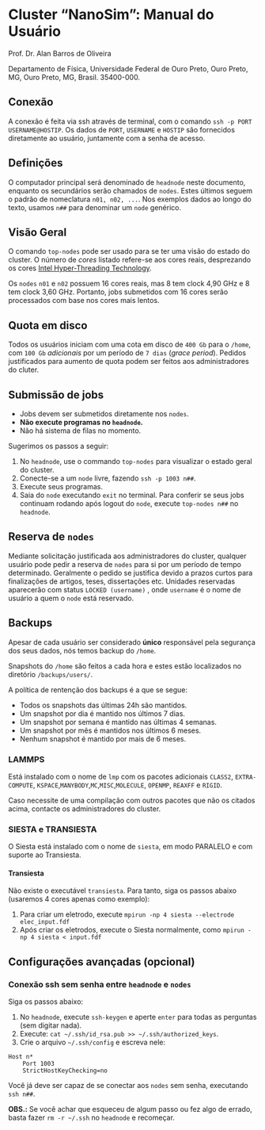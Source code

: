 # Cluster “NanoSim”: Manual do Usuário

Prof. Dr. Alan Barros de Oliveira

Departamento de Física, Universidade Federal de Ouro Preto, Ouro Preto, MG, Ouro Preto, MG, Brasil. 35400-000.

## Conexão

A conexão é feita via ssh através de terminal, com o comando `ssh -p PORT USERNAME@HOSTIP`.
Os dados de  `PORT`, `USERNAME` e `HOSTIP` são fornecidos diretamente ao usuário, juntamente com a senha de acesso.

## Definições

O computador principal será denominado de `headnode` neste documento, enquanto os secundários serão chamados de `nodes`.
Estes últimos seguem o padrão de nomeclatura `n01, n02, ...`. Nos exemplos dados ao longo do texto, usamos `n##` para denominar
um `node` genérico.

## Visão Geral

O comando `top-nodes` pode ser usado para se ter uma visão do estado do cluster.
O número de *cores* listado refere-se aos cores reais, 
desprezando os cores [Intel Hyper-Threading Technology](https://www.intel.com/content/www/us/en/architecture-and-technology/hyper-threading/hyper-threading-technology.html).

Os `nodes` `n01` e `n02` possuem 16 cores reais, 
mas 8 tem clock 4,90 GHz e 8 tem clock 3,60 GHz. Portanto, jobs submetidos com 16 cores serão processados com base nos cores mais lentos. 

## Quota em disco

Todos os usuários iniciam com uma cota em disco de `400 Gb` para o `/home`, 
com `100 Gb` *adicionais* por um período de `7 dias` (*grace period*). 
Pedidos justificados para aumento de quota podem ser feitos aos administradores do cluter.

## Submissão de jobs

* Jobs devem ser submetidos diretamente nos `nodes`. 
* **Não execute programas no `headnode`.** 
* Não há sistema de filas no momento. 

Sugerimos os passos a seguir:

1. No `headnode`, use o commando `top-nodes` para visualizar o estado geral do cluster.
2. Conecte-se a um `node` livre, fazendo `ssh -p 1003 n##`.
3. Execute seus programas.
4. Saia do `node` executando `exit` no terminal. Para conferir se seus jobs 
continuam rodando após logout do  `node`, execute `top-nodes n##` no `headnode`.

## Reserva de `nodes`

Mediante solicitação justificada aos administradores do cluster, qualquer usuário 
pode pedir a reserva de `nodes` para si por um período de tempo determinado. 
Geralmente o pedido se justifica devido a prazos curtos para finalizações de 
artigos, teses, dissertações etc. Unidades reservadas aparecerão com status 
`LOCKED (username)` , onde `username` é o nome de usuário a quem o `node` está reservado.

## Backups

Apesar de cada usuário ser considerado **único** responsável pela 
segurança dos seus dados, nós temos backup do `/home`.

Snapshots do `/home` são feitos a cada hora e estes 
estão localizados no diretório `/backups/users/`. 

A política de rentenção dos backups é a que se segue:

* Todos os snapshots das últimas 24h são mantidos.
* Um snapshot por dia é mantido nos últimos 7 dias.
* Um snapshot por semana é mantido nas últimas 4 semanas.
* Um snapshot por mês é mantidos nos últimos 6 meses.
* Nenhum snapshot é mantido por mais de 6 meses.

### LAMMPS 

Está instalado com o nome de `lmp` com os pacotes adicionais `CLASS2`, `EXTRA-COMPUTE`, `KSPACE`,`MANYBODY`,`MC`,`MISC`,`MOLECULE`, `OPENMP`, `REAXFF` e `RIGID`.

Caso necessite de uma compilação com outros pacotes que não os citados acima, contacte os administradores do cluster.

### SIESTA e TRANSIESTA

O Siesta está instalado com o nome de `siesta`, em modo PARALELO e com suporte ao Transiesta.

#### Transiesta

Não existe o executável `transiesta`. Para tanto, siga os passos abaixo (usaremos 4 cores
apenas como exemplo):

1. Para criar um eletrodo, execute `mpirun -np 4 siesta --electrode elec_input.fdf`
2. Após criar os eletrodos, execute o Siesta normalmente, como `mpirun -np 4 siesta < input.fdf`

## Configurações avançadas (opcional)

### Conexão ssh sem senha entre `headnode` e `nodes`

Siga os passos abaixo:

1. No `headnode`, execute `ssh-keygen` e 
aperte `enter` para todas as perguntas (sem digitar nada).
2. Execute: `cat ~/.ssh/id_rsa.pub >> ~/.ssh/authorized_keys`.
3. Crie o arquivo `~/.ssh/config` e escreva nele:

```
Host n*
    Port 1003
    StrictHostKeyChecking=no
``` 

Você já deve ser capaz de se conectar aos `nodes` sem senha, 
executando `ssh n##`. 

**OBS.:** Se você achar que esqueceu de algum passo ou fez algo de errado, basta
fazer `rm -r ~/.ssh` no `headnode` e recomeçar.


